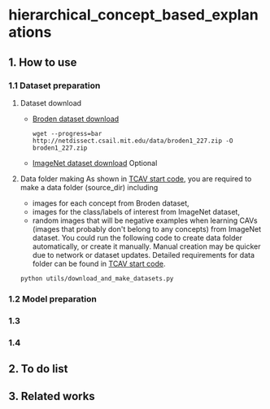 # hierarchical_concept_based_explanations

## 1. How to use

### 1.1 Dataset preparation
1. Dataset download
    - [Broden dataset download](https://github.com/CSAILVision/NetDissect)
        ```
        wget --progress=bar http://netdissect.csail.mit.edu/data/broden1_227.zip -O broden1_227.zip
        ```
    - [ImageNet dataset download](https://www.image-net.org/index.php) Optional

2. Data folder making
    As shown in [TCAV start code](https://github.com/tensorflow/tcav/blob/b922c44bcc64c6bdddb8f661d732fa2145c99d95/Run_TCAV.ipynb), you are required to make a data folder (source_dir) including        
    - images for each concept from Broden dataset,
    - images for the class/labels of interest from ImageNet dataset,
    - random images that will be negative examples when learning CAVs (images that probably don't belong to any concepts) from ImageNet dataset.
    You could run the following code to create data folder automatically, or create it manually. Manual creation may be quicker due to network or dataset updates. Detailed requirements for data folder can be found in [TCAV start code](https://github.com/tensorflow/tcav/blob/b922c44bcc64c6bdddb8f661d732fa2145c99d95/Run_TCAV.ipynb).
    ```
    python utils/download_and_make_datasets.py
    ```
### 1.2 Model preparation

### 1.3 

### 1.4 

## 2. To do list

## 3. Related works